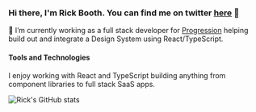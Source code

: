 ### Hi there, I'm Rick Booth. You can find me on twitter [here](https://twitter.com/rixcy) 👋

🌱 I’m currently working as a full stack developer for [Progression](https://progressionapp.com) helping build out and integrate a Design System using React/TypeScript.

#### Tools and Technologies

I enjoy working with React and TypeScript building anything from component libraries to full stack SaaS apps.

![Rick's GitHub stats](https://github-readme-stats.vercel.app/api?username=rixcy&count_private=true&show_icons=true&theme=dracula)

<!--
**Rixcy/rixcy** is a ✨ _special_ ✨ repository because its `README.md` (this file) appears on your GitHub profile.

Here are some ideas to get you started:

- 🔭  I’m currently working on ...
- 🌱  I’m currently learning ...
- 👯  I’m looking to collaborate on ...
- 🤔  I’m looking for help with ...
- 💬  Ask me about ...
- 📫  How to reach me: ...
- 😄  Pronouns: ...
- ⚡  Fun fact: ...
-->
